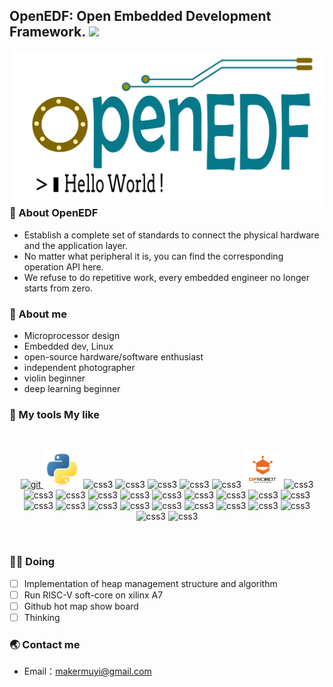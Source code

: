 ## OpenEDF: Open Embedded Development Framework. <img src="https://github.com/rajput2107/rajput2107/blob/master/Assets/Developer.gif" width="64px"/> 
<img src="https://github.com/OpenEDF/openedf/blob/master/matrial/logo/OpenEDF.png" min-width="500px" max-width="500px" width="500px" align="right" alt="OpenEDF logo">

### 🌄 About OpenEDF
- Establish a complete set of  standards to connect the physical hardware and the application layer.
- No matter what peripheral it is, you can find the corresponding operation API here.
- We refuse to do repetitive work, every embedded engineer no longer starts from zero.

### 👦 About me
- Microprocessor design 
- Embedded dev, Linux
- open-source hardware/software enthusiast
- independent photographer
- violin beginner
- deep learning beginner

### 🚀 My tools My like
<br>
<p align="center" margin="100px">
<a href="https://git-scm.com/" target="_blank"> <img src="https://www.vectorlogo.zone/logos/git-scm/git-scm-icon.svg" alt="git" width="60" height="60"/> </a>
<img src="https://raw.githubusercontent.com/devicons/devicon/master/icons/python/python-original.svg" alt="nodejs" padding="10px" width="60" height="60"/>
<img src="https://www.vectorlogo.zone/logos/linux/linux-icon.svg" alt="css3" padding="10px"  width="60" height="60"/>
<img src="https://www.vectorlogo.zone/logos/getpostman/getpostman-icon.svg" alt="css3" padding="10px" width="60" height="60"/>
<img src="https://www.vectorlogo.zone/logos/arduino/arduino-icon.svg" alt="css3" padding="10px" width="60" height="60"/>
<img src="https://logodix.com/logo/1589425.gif" alt="css3" padding="10px" width="70" height="60"/>
<img src="https://beagleboard.org/static/images/logos/logo/beagleboard-embedded/beaglebaord-embedded.svg" alt="css3" padding="10px" width="60" height="60"/> 
<img src="https://github.com/OpenEDF/openedf/blob/master/matrial/like-logo/dfrobot.png" alt="css3" padding="10px" width="60" height="60"/>
<img src="https://www.vectorlogo.zone/logos/gnu/gnu-icon.svg" alt="css3" padding="10px" width="60" height="60"/>
<img src="https://upload.wikimedia.org/wikipedia/commons/f/fd/Open-source-hardware-logo.svg" alt="css3" padding="10px" width="60" height="60"/>
<img src="https://llvm.org/img/DragonMedium.png" alt="css3" padding="10px" width="60" height="60"/>
<img src="https://www.vectorlogo.zone/logos/opencv/opencv-icon.svg" alt="css3" padding="10px" width="60" height="60"/>
<img src="https://www.vectorlogo.zone/logos/raspberrypi/raspberrypi-icon.svg" alt="css3" padding="10px" width="60" height="60"/>
<img src="https://upload.wikimedia.org/wikipedia/commons/9/9a/RISC-V-logo.svg" alt="css3" padding="10px" width="120" height="60"/>
<img src="https://www.vectorlogo.zone/logos/github/github-icon.svg" alt="css3" padding="10px" width="60" height="60"/>
<img src="https://www.vectorlogo.zone/logos/nvidia/nvidia-icon.svg" alt="css3" padding="10px" width="60" height="60"/>
<img src="https://www.vectorlogo.zone/logos/tensorflow/tensorflow-icon.svg" alt="css3" padding="10px" width="60" height="60"/>
<img src="https://www.vectorlogo.zone/logos/ubuntu/ubuntu-icon.svg" alt="css3" padding="10px" width="60" height="60"/>
<img src="https://www.vectorlogo.zone/logos/vim/vim-icon.svg" alt="css3" padding="10px" width="60" height="60"/>
<img src="https://www.vectorlogo.zone/logos/nasa/nasa-icon.svg" alt="css3" padding="10px" width="60" height="60"/>
<img src="https://www.vectorlogo.zone/logos/particleio/particleio-icon.svg" alt="css3" padding="10px" width="60" height="60"/>
<img src="https://www.vectorlogo.zone/logos/visualstudio_code/visualstudio_code-icon.svg" alt="css3" padding="10px" width="60" height="60"/>
<img src="https://www.vectorlogo.zone/logos/wikipedia/wikipedia-icon.svg" alt="css3" padding="10px" width="60" height="60"/>
<img src="https://www.vectorlogo.zone/logos/cmake/cmake-icon.svg" alt="css3" padding="10px" width="60" height="60"/>
<img src="https://www.vectorlogo.zone/logos/jupyter/jupyter-icon.svg" alt="css3" padding="10px" width="60" height="60"/>
<img src="https://www.vectorlogo.zone/logos/onnxai/onnxai-icon.svg" alt="css3" padding="10px" width="60" height="60"/>
<img src="https://www.vectorlogo.zone/logos/oreilly/oreilly-icon.svg" alt="css3" padding="10px" width="60" height="60"/>
<img src="https://upload.wikimedia.org/wikipedia/commons/c/cb/Processing_2021_logo.svg" alt="css3" padding="10px" width="60" height="60"/>
<img src="https://upload.wikimedia.org/wikipedia/commons/e/e3/SCons.png" alt="css3" padding="10px" width="150" height="60"/>
</p>
<br>

### 🏃‍♂️ Doing
- [ ] Implementation of heap management structure and algorithm
- [ ] Run RISC-V soft-core on xilinx A7
- [ ] Github hot map show board
- [ ] Thinking

### 🌏 Contact me
- Email：makermuyi@gmail.com
